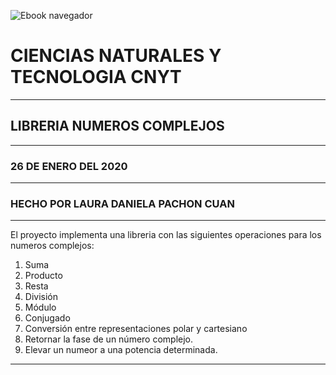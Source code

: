 ![Ebook navegador](https://upload.wikimedia.org/wikipedia/commons/2/2f/Escuela_Colombiana_de_Ingenier%C3%ADa_2.jpg)


# CIENCIAS NATURALES Y TECNOLOGIA CNYT
___

## LIBRERIA NUMEROS COMPLEJOS 
___

### 26 DE ENERO DEL 2020
___
### HECHO POR LAURA DANIELA PACHON CUAN 
___

El proyecto implementa una libreria con las siguientes operaciones para los numeros complejos:

1. Suma
2. Producto
3. Resta
4. División
5. Módulo
6. Conjugado
7. Conversión entre representaciones polar y cartesiano
8. Retornar la fase de un número complejo.
9. Elevar un numeor a una potencia determinada.
___
